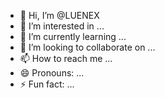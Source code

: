 - 👋 Hi, I’m @LUENEX
- 👀 I’m interested in ...
- 🌱 I’m currently learning ...
- 💞️ I’m looking to collaborate on ...
- 📫 How to reach me ...
- 😄 Pronouns: ...
- ⚡ Fun fact: ...

<!---
LUENEX/LUENEX is a ✨ special ✨ repository because its `README.md` (this file) appears on your GitHub profile.
You can click the Preview link to take a look at your changes.
--->

